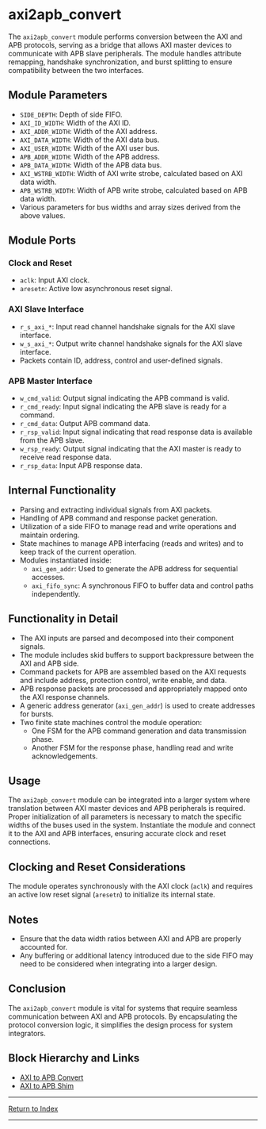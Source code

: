 # axi2apb_convert

The `axi2apb_convert` module performs conversion between the AXI and APB protocols, serving as a bridge that allows AXI master devices to communicate with APB slave peripherals. The module handles attribute remapping, handshake synchronization, and burst splitting to ensure compatibility between the two interfaces.

## Module Parameters

- `SIDE_DEPTH`: Depth of side FIFO.
- `AXI_ID_WIDTH`: Width of the AXI ID.
- `AXI_ADDR_WIDTH`: Width of the AXI address.
- `AXI_DATA_WIDTH`: Width of the AXI data bus.
- `AXI_USER_WIDTH`: Width of the AXI user bus.
- `APB_ADDR_WIDTH`: Width of the APB address.
- `APB_DATA_WIDTH`: Width of the APB data bus.
- `AXI_WSTRB_WIDTH`: Width of AXI write strobe, calculated based on AXI data width.
- `APB_WSTRB_WIDTH`: Width of APB write strobe, calculated based on APB data width.
- Various parameters for bus widths and array sizes derived from the above values.

## Module Ports

### Clock and Reset

- `aclk`: Input AXI clock.
- `aresetn`: Active low asynchronous reset signal.

### AXI Slave Interface

- `r_s_axi_*`: Input read channel handshake signals for the AXI slave interface.
- `w_s_axi_*`: Output write channel handshake signals for the AXI slave interface.
- Packets contain ID, address, control and user-defined signals.

### APB Master Interface

- `w_cmd_valid`: Output signal indicating the APB command is valid.
- `r_cmd_ready`: Input signal indicating the APB slave is ready for a command.
- `r_cmd_data`: Output APB command data.
- `r_rsp_valid`: Input signal indicating that read response data is available from the APB slave.
- `w_rsp_ready`: Output signal indicating that the AXI master is ready to receive read response data.
- `r_rsp_data`: Input APB response data.

## Internal Functionality

- Parsing and extracting individual signals from AXI packets.
- Handling of APB command and response packet generation.
- Utilization of a side FIFO to manage read and write operations and maintain ordering.
- State machines to manage APB interfacing (reads and writes) and to keep track of the current operation.
- Modules instantiated inside:
  - `axi_gen_addr`: Used to generate the APB address for sequential accesses.
  - `axi_fifo_sync`: A synchronous FIFO to buffer data and control paths independently.

## Functionality in Detail

- The AXI inputs are parsed and decomposed into their component signals.
- The module includes skid buffers to support backpressure between the AXI and APB side.
- Command packets for APB are assembled based on the AXI requests and include address, protection control, write enable, and data.
- APB response packets are processed and appropriately mapped onto the AXI response channels.
- A generic address generator (`axi_gen_addr`) is used to create addresses for bursts.
- Two finite state machines control the module operation:
  - One FSM for the APB command generation and data transmission phase.
  - Another FSM for the response phase, handling read and write acknowledgements.

## Usage

The `axi2apb_convert` module can be integrated into a larger system where translation between AXI master devices and APB peripherals is required. Proper initialization of all parameters is necessary to match the specific widths of the buses used in the system. Instantiate the module and connect it to the AXI and APB interfaces, ensuring accurate clock and reset connections.

## Clocking and Reset Considerations

The module operates synchronously with the AXI clock (`aclk`) and requires an active low reset signal (`aresetn`) to initialize its internal state.

## Notes

- Ensure that the data width ratios between AXI and APB are properly accounted for.
- Any buffering or additional latency introduced due to the side FIFO may need to be considered when integrating into a larger design.

## Conclusion

The `axi2apb_convert` module is vital for systems that require seamless communication between AXI and APB protocols. By encapsulating the protocol conversion logic, it simplifies the design process for system integrators.

## Block Hierarchy and Links

- [AXI to APB Convert](axi2apb_convert.md)
- [AXI to APB Shim](axi2apb_shim.md)

---

[Return to Index](index.md)

---
